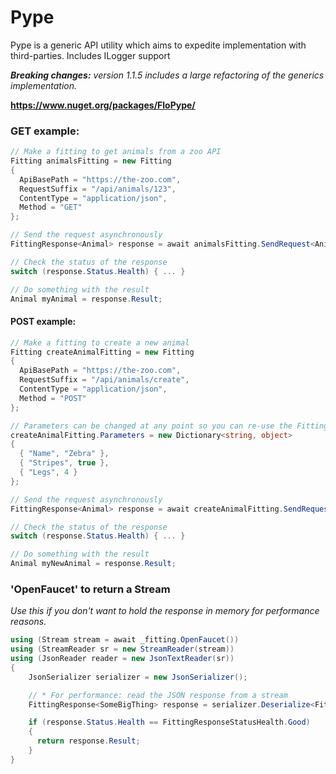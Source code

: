 # Pype
Pype is a generic API utility which aims to expedite implementation with third-parties. Includes ILogger support

***Breaking changes:*** *version 1.1.5 includes a large refactoring of the generics implementation.*

**https://www.nuget.org/packages/FloPype/**

### GET example:
```` C#
// Make a fitting to get animals from a zoo API
Fitting animalsFitting = new Fitting
{
  ApiBasePath = "https://the-zoo.com",
  RequestSuffix = "/api/animals/123",
  ContentType = "application/json",
  Method = "GET"
};

// Send the request asynchronously 
FittingResponse<Animal> response = await animalsFitting.SendRequest<Animal>();

// Check the status of the response
switch (response.Status.Health) { ... }

// Do something with the result
Animal myAnimal = response.Result;
````

#### POST example:
```` C#
// Make a fitting to create a new animal
Fitting createAnimalFitting = new Fitting
{
  ApiBasePath = "https://the-zoo.com",
  RequestSuffix = "/api/animals/create",
  ContentType = "application/json",
  Method = "POST"
};

// Parameters can be changed at any point so you can re-use the Fitting
createAnimalFitting.Parameters = new Dictionary<string, object>
{
  { "Name", "Zebra" },
  { "Stripes", true },
  { "Legs", 4 }
};

// Send the request asynchronously 
FittingResponse<Animal> response = await createAnimalFitting.SendRequest<Animal>();

// Check the status of the response
switch (response.Status.Health) { ... }

// Do something with the result
Animal myNewAnimal = response.Result;
````

### 'OpenFaucet' to return a Stream
*Use this if you don't want to hold the response in memory for performance reasons.*
````C#
using (Stream stream = await _fitting.OpenFaucet())
using (StreamReader sr = new StreamReader(stream))
using (JsonReader reader = new JsonTextReader(sr))
{
    JsonSerializer serializer = new JsonSerializer();

    // * For performance: read the JSON response from a stream
    FittingResponse<SomeBigThing> response = serializer.Deserialize<FittingResponse<SomeBigThing>>(reader);

    if (response.Status.Health == FittingResponseStatusHealth.Good)
    {
      return response.Result;
    }
}
````
